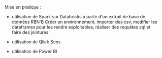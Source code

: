 Mise en pratique :
- utilisation de Spark sur Databricks à partir d'un extrait de base de données RBN'B
Créer un environnement, importer des csv, modifier les dataframes pour les rendre exploitables, réaliser des requètes sql et faire des jointures.

- utilisation de Qlick Sens

- utilisation de Power BI